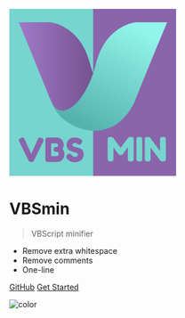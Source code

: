 ![logo](_media/vbsmin_300x300.png)

# VBSmin

> VBScript minifier

- Remove extra whitespace
- Remove comments
- One-line

[GitHub](https://github.com/noraj/vbsmin)
[Get Started](pages/quick-start?id=quick-start)

![color](#d8f3f1)
